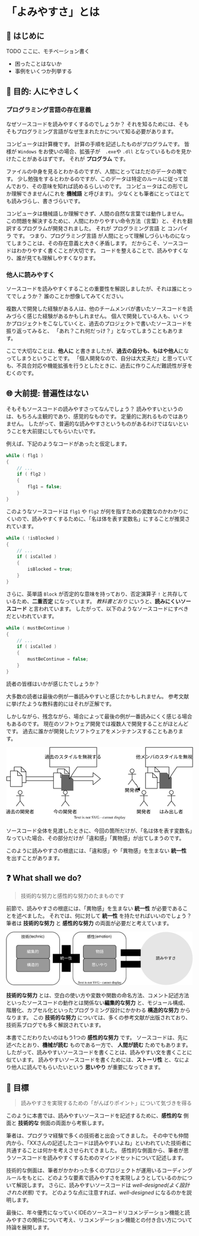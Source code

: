 # 「よみやすさ」とは

## :rocket: はじめに

TODO ここに、モチベーション書く

* 困ったことはないか
* 事例をいくつか列挙する

## :dart: 目的: 人にやさしく

### プログラミング言語の存在意義

なぜソースコードを読みやすくするのでしょうか？
それを知るためには、そもそもプログラミング言語がなぜ生まれたかについて知る必要があります。

コンピュータは計算機です。
計算の手順を記述したものがプログラムです。
皆様が `Windows` をお使いの場合、拡張子が　`.exe`や `.dll` となっているものを見かけたことがあるはずです。
それが **プログラム** です。

ファイルの中身を見るとわかるのですが、人間にとってはただのデータの塊です。
少し勉強をするとわかるのですが、このデータは特定のルールに従って並んでおり、その意味を知れば読めるらしいのです。
コンピュータはこの形でしか理解できません(これを **機械語** と呼びます)。
少なくとも筆者にとってはとても読みづらし、書きづらいです。

コンピュータは機械語しか理解できず、人間の自然な言葉では動作しません。
この問題を解決するために、人間にわかりやすい命令方法（言葉）と、それを翻訳するプログラムが開発されました。
それが プログラミング言語 と コンパイラ です。
つまり、プログラミング言語 が人間にとって理解しづらいものになってしまうことは、その存在意義と大きく矛盾します。
だからこそ、ソースコードはわかりやすく書くことが大切です。
コードを整えることで、読みやすくなり、誰が見ても理解しやすくなります。

### 他人に読みやすく

ソースコードを読みやすくすることの重要性を解説しましたが、それは誰にとってでしょうか？
誰のことか想像してみてください。

複数人で開発した経験がある人は、他のチームメンバが書いたソースコードを読みづらく感じた経験があるかもしれません。
個人で開発している人も、いくつかプロジェクトをこなしていくと、過去のプロジェクトで書いたソースコードを振り返ってみると、
「あれ？これ何だっけ？」となってしまうこともあります。

ここで大切なことは、**他人に** と書きましたが、**過去の自分も、もはや他人**になってしまうということです。
「個人開発なので、自分は大丈夫だ」と思っていても、不具合対応や機能拡張を行うとしたときに、過去に作りこんだ難読性が牙をむくのです。

## :globe_with_meridians: 大前提: 普遍性はない

そもそもソースコードの読みやすさってなんでしょう？
読みやすいというのは、もちろん主観的であり、感覚的なものです。
定量的に測れるものではありません。
したがって、普遍的な読みやすさというものがあるわけではないということを大前提にしてもらいたいです。

例えば、下記のようなコードがあったと仮定します。

```cpp
while ( flg1 )
{
    // ...
    if ( flg2 )
    {
        flg1 = false;
    }
}
```

このようなソースコードは `flg1` や `flg2` が何を指すための変数なのかわかりにくいので、読みやすくするために、「名は体を表す変数名」にすることが推奨されています。

```cpp
while ( !isBlocked )
{
    // ...
    if ( isCalled )
    {
        isBlocked = true;
    }
}
```

さらに、英単語 `Block` が否定的な意味を持っており、否定演算子 `!` と共存しているため、**二重否定** になっています。
*教科書どおり* にいうと、**読みにくいソースコード** と言われています。
したがって、以下のようなソースコードにすべきだといわれています。

```cpp
while ( mustBeContinue )
{
    // ...
    if ( isCalled )
    {
        mustBeContinue = false;
    }
}
```

読者の皆様はいかが感じたでしょうか？

大多数の読者は最後の例が一番読みやすいと感じたかもしれません。
参考文献に挙げたような教科書的にはそれが正解です。

しかしながら、残念ながら、場合によって最後の例が一番読みにくく感じる場合もあるのです。
現在のソフトウェア開発では複数人で開発することがほとんどです。
過去に誰かが開発したソフトウェアをメンテナンスすることもあります。

![違和感](../assets//img/iwakan.drawio.svg)

ソースコード全体を見渡したときに、今回の箇所だけが、「名は体を表す変数名」なっていた場合、その部分だけが「違和感」「異物感」が出てしまうのです。

このように読みやすさの根底には、「違和感」や「異物感」を生まない **統一性** を出すことがあります。

## :question: What shall we do?

> 技術的な努力と感性的な努力のたまものです

前節で、読みやすさの根底には、「異物感」を生まない **統一性** が必要であることを述べました。
それでは、何に対して **統一性** を持たせればいいのでしょう？
筆者は **技術的な努力** と **感性的な努力** の両面が必要だと考えています。

![読みやすさの構造](../assets//img/description_of_readable.drawio.svg)

**技術的な努力** とは、空白の使い方や変数や関数の命名方法、コメント記述方法といったソースコードの動作とは関係ない**編集的な努力** と、モジュール構成、階層化、カプセル化といったプログラミング設計にかかわる **構造的な努力** からなります。
この **技術的な努力** については、多くの参考文献が出版されており、技術系ブログでも多く解説されています。

本書でこだわりたいのはもう1つの **感性的な努力** です。
ソースコードは、先に述べたとおり、**機械が読む** ものである一方で、 **人間が読む** ためでもあります。
したがって、読みやすいソースコードを書くことは、読みやすい文を書くことに似ています。
読みやすいソースコードを書くためには、**ストーリ性** と、なにより他人に読んでもらいたいという **思いやり** が重要になってきます。

## :checkered_flag: 目標

> 読みやすさを実現するための「がんばりポイント」について気づきを得る

このように本書では、読みやすいソースコードを記述するために、**感性的な** 側面と **技術的な** 側面の両面から考察します。

筆者は、プログラマ経験で多くの技術者と出会ってきました。
その中でも仲間内から、「XXさんの記述したコードは読みやすいよね」といわれていた技術者に共通することは何かを考えさせられてきました。
感性的な側面から、筆者が思うソースコードを読みやすくするためのマインドセットについて記述します。

技術的な側面は、筆者がかかわった多くのプロジェクトが運用いるコーディングルールをもとに、どのような要素で読みやすさを実現しようとしているのかについて解説します。
さらに、読みやすいソースコードは *well-designed(よく設計された状態)* です。
どのような点に注意すれば、*well-designed* になるのかを説明します。

最後に、年々優秀になっていくIDEのソースコードリコメンデーション機能と読みやすさの関係について考え、リコメンデーション機能との付き合い方について持論を展開します。
